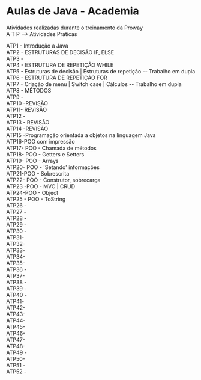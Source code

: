 # Aulas de Java - Academia

Atividades realizadas durante o treinamento da Proway<br>
A T P --> Atividades Práticas

ATP1 - Introdução a Java <br>
ATP2 - ESTRUTURAS DE DECISÃO IF, ELSE <br>
ATP3 -<br>
ATP4 - ESTRUTURA DE REPETIÇÃO WHILE <br>
ATP5 - Estruturas de decisão | Estruturas de repetição -- Trabalho em dupla <br>
ATP6 - ESTRUTURA DE REPETIÇÃO FOR<br>
ATP7 - Criação de menu | Switch case | Cálculos -- Trabalho em dupla <br>
ATP8 - MÉTODOS <br>
ATP9 -<br>
ATP10 -REVISÃO <br>
ATP11- REVISÃO <br>
ATP12 -<br>
ATP13 - REVISÃO <br>
ATP14 -REVISÃO <br>
ATP15 -Programação orientada a objetos na linguagem Java <br>
ATP16-POO com impressão <br>
ATP17- POO - Chamada de métodos <br>
ATP18- POO - Getters e Setters<br>
ATP19- POO - Arrays <br>
ATP20- POO - 'Setando' informações<br>
ATP21-POO - Sobrescrita<br>
ATP22- POO - Construtor, sobrecarga<br>
ATP23 -POO - MVC | CRUD <br>
ATP24-POO - Object <br>
ATP25 - POO - ToString<br>
ATP26 - <br>
ATP27 -<br>
ATP28 -<br>
ATP29 -<br>
ATP30 -<br>
ATP31-<br>
ATP32-<br>
ATP33-<br>
ATP34-<br>
ATP35-<br>
ATP36 -<br>
ATP37-<br>
ATP38 -<br>
ATP39 -<br>
ATP40 -<br>
ATP41-<br>
ATP42-<br>
ATP43-<br>
ATP44-<br>
ATP45-<br>
ATP46-<br>
ATP47-<br>
ATP48-<br>
ATP49 -<br>
ATP50-<br>
ATP51 -<br>
ATP52 -<br>
